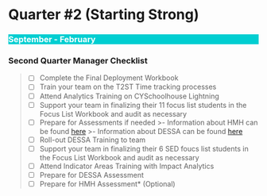 # Quarter #2 (Starting Strong)

<body><h3 style="background-color:darkturquoise;"><c style=color:white;">September - February</h3></body>


### Second Quarter Manager Checklist

>- [ ] Complete the Final Deployment Workbook
>- [ ] Train your team on the T2ST Time tracking processes
>- [ ] Attend Analytics Training on CYSchoolhouse Lightning
>- [ ] Support your team in finalizing their 11 focus list students in the Focus List Workbook and audit as necessary
>- [ ] Prepare for Assessments if needed
           >-	Information about HMH can be found [here](https://bit.ly/3AfjGpR)
           >-	Information about DESSA can be found [here](https://bit.ly/3AfjGpR)
>- [ ] Roll-out DESSA Training to team
>- [ ] Support your team in finalizing their 6 SED foucs list students in the Focus List Workbook and audit as necessary
>- [ ] Attend Indicator Areas Training with Impact Analytics
>- [ ] Prepare for DESSA Assessment
>- [ ] Prepare for HMH Assessment* (Optional)